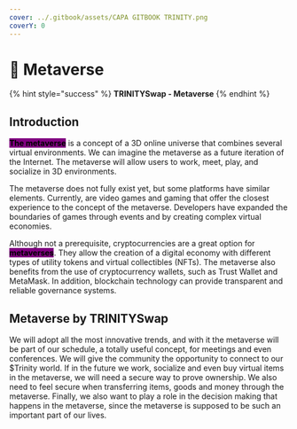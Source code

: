 ```yaml
---
cover: ../.gitbook/assets/CAPA GITBOOK TRINITY.png
coverY: 0
---
```


# 💠 Metaverse

{% hint style="success" %}
**TRINITYSwap - Metaverse**
{% endhint %}

## Introduction

<mark style="background-color:purple;">**The metaverse**</mark> is a concept of a 3D online universe that combines several virtual environments. We can imagine the metaverse as a future iteration of the Internet. The metaverse will allow users to work, meet, play, and socialize in 3D environments.

The metaverse does not fully exist yet, but some platforms have similar elements. Currently, are video games and gaming that offer the closest experience to the concept of the metaverse. Developers have expanded the boundaries of games through events and by creating complex virtual economies.

Although not a prerequisite, cryptocurrencies are a great option for <mark style="background-color:purple;">**metaverses**</mark>. They allow the creation of a digital economy with different types of utility tokens and virtual collectibles (NFTs). The metaverse also benefits from the use of cryptocurrency wallets, such as Trust Wallet and MetaMask. In addition, blockchain technology can provide transparent and reliable governance systems.

## Metaverse by TRINITYSwap

We will adopt all the most innovative trends, and with it the metaverse will be part of our schedule, a totally useful concept, for meetings and even conferences. We will give the community the opportunity to connect to our $Trinity world. If in the future we work, socialize and even buy virtual items in the metaverse, we will need a secure way to prove ownership. We also need to feel secure when transferring items, goods and money through the metaverse. Finally, we also want to play a role in the decision making that happens in the metaverse, since the metaverse is supposed to be such an important part of our lives.

